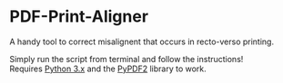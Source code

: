 # PDF-Print-Aligner
A handy tool to correct misalignent that occurs in recto-verso printing.

Simply run the script from terminal and follow the instructions!<br/>
Requires [Python 3.x](https://www.python.org/downloads/) and the [PyPDF2](https://pypi.org/project/PyPDF2/) library to work.
